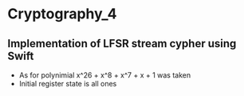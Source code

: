 # Cryptography_4
## Implementation of LFSR stream cypher using Swift
- As for polynimial x^26 + x^8 + x^7 + x + 1 was taken
- Initial register state is all ones
